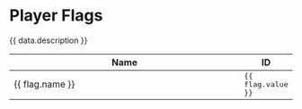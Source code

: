 <script setup>
    import { data } from './player.data.js'
</script>

<style>
    .selectable-group {
        user-select: all;
        font-family: monospace
    }
</style>

# Player Flags

{{ data.description }}

<table>
    <thead>
        <th style="width:100%">Name</th>
        <th>ID</th>
    </thead>
    <tbody>
        <tr v-for="(flag, index) in data.list" :key="index">
            <td>{{ flag.name }}</td>
            <td><Badge class="selectable-group" type="tip">{{ flag.value }}</Badge></td>
        </tr>
    </tbody>
</table>